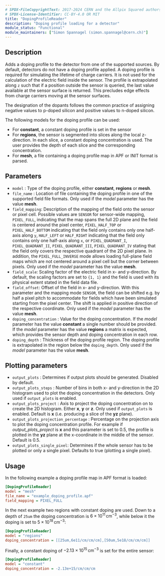 ```yaml
---
# SPDX-FileCopyrightText: 2017-2024 CERN and the Allpix Squared authors
# SPDX-License-Identifier: CC-BY-4.0 OR MIT
title: "DopingProfileReader"
description: "Doping profile loading for a detector"
module_status: "Functional"
module_maintainers: ["Simon Spannagel (simon.spannagel@cern.ch)"]
---
```


## Description
Adds a doping profile to the detector from one of the supported sources. By default, detectors do not have a doping profile applied.
A doping profile is required for simulating the lifetime of charge carriers.
It is not used for the calculation of the electric field inside the sensor.
The profile is extrapolated along `z` such that if a position outside the sensor is queried, the last value available at the sensor surface is returned.
This precludes edge effects from charge carriers moving at the sensor surfaces.

The designation of the dopants follows the common practice of assigning negative values to p-doped silicon and positive values to n-doped silicon.

The following models for the doping profile can be used:

* For **constant**, a constant doping profile is set in the sensor
* For **regions**, the sensor is segmented into slices along the local z-direction. In each slice, a constant doping concentration is used. The user provides the depth of each slice and the corresponding concentration.
* For **mesh**, a file containing a doping profile map in APF or INIT format is parsed.

## Parameters
- `model` : Type of the doping profile, either **constant**, **regions**  or **mesh**.
- `file_name` : Location of file containing the doping profile in one of the supported field file formats.
  Only used if the *model* parameter has the value **mesh**.
- `field_mapping`: Description of the mapping of the field onto the sensor or pixel cell. Possible values are `SENSOR` for
  sensor-wide mapping, `PIXEL_FULL`, indicating that the map spans the full 2D plane and the field is centered around the
  pixel center, `PIXEL_HALF_TOP` or `PIXEL_HALF_BOTTOM` indicating that the field only contains only one half-axis along `y`,
  `HALF_LEFT` or `HALF_RIGHT` indicating that the field only contains only one half-axis along `x`, or `PIXEL_QUADRANT_I`,
  `PIXEL_QUADRANT_II`, `PIXEL_QUADRANT_III`, `PIXEL_QUADRANT_IV` stating that the field only covers the respective quadrant
  of the 2D pixel plane. In addition, the `PIXEL_FULL_INVERSE` mode allows loading full-plane field maps which are not
  centered around a pixel cell but the corner between pixels. Only used if the *model* parameter has the value **mesh**.
- `field_scale`:  Scaling factor of the electric field in x- and y-direction. By default, the scaling factors are set to
  `{1, 1}` and the field is used with its physical extent stated in the field data file.
- `field_offset`: Offset of the field in x- and y-direction. With this parameter and the mapping mode `SENSOR`, the field can
  be shifted e.g. by half a pixel pitch to accommodate for fields which have been simulated starting from the pixel center.
  The shift is applied in positive direction of the respective coordinate. Only used if the *model* parameter has the value
  **mesh**.
- `doping_concentration` : Value for the doping concentration. If the *model* parameter has the value **constant** a single
  number should be provided. If the *model* parameter has the value **regions** a matrix is expected, which provides the
  sensor depth and doping concentration in each row.
- `doping_depth` : Thickness of the doping profile region. The doping profile is extrapolated in the region below the
  `doping_depth`. Only used if the *model* parameter has the value **mesh**.

## Plotting parameters
* `output_plots` : Determines if output plots should be generated. Disabled by default.
* `output_plots_steps` : Number of bins in both x- and y-direction in the 2D histogram used to plot the doping concentration in the detectors. Only used if `output_plots` is enabled.
* `output_plots_project` : Axis to project the doping concentration on to create the 2D histogram. Either **x**, **y** or **z**. Only used if `output_plots` is enabled. Default is **x** (i.e. producing a slice of the **yz** plane).
* `output_plots_projection_percentage` : Percentage on the projection axis to plot the doping concentration profile. For example if *output_plots_project* is **x** and this parameter is set to 0.5, the profile is plotted in the **yz** plane at the x-coordinate in the middle of the sensor. Default is 0.5.
* `output_plots_single_pixel`: Determines if the whole sensor has to be plotted or only a single pixel. Defaults to true (plotting a single pixel).

## Usage

In the following example a doping profile map in APF format is loaded:

```ini
[DopingProfileReader]
model = "mesh"
file_name = "example_doping_profile.apf"
field_mapping = PIXEL_FULL
```

In the next example two regions with constant doping are used. Down to a depth of `25um` the doping concentration is $`6\times 10^{11} \,\text{cm}^{-3}`$, while below it the doping is set to $`5\times 10^{18} \,\text{cm}^{-3}`$:

```ini
[DopingProfileReader]
model = "regions"
doping_concentration = [[25um,6e11/cm/cm/cm],[50um,5e18/cm/cm/cm]]
```

Finally, a constant doping of $`-2.13\times 10^{15} \,\text{cm}^{-3}`$ is set for the entire sensor:

```ini
[DopingProfileReader]
model = "constant"
doping_concentration = -2.13e+15/cm/cm/cm
```
